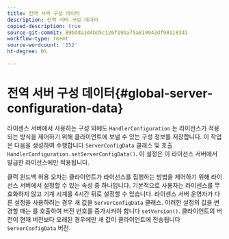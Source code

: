```yaml
---
title: 전역 서버 구성 데이터
description: 전역 서버 구성 데이터
copied-description: true
source-git-commit: 89bdda1d4bd5c126f19ba75a819942df901183d1
workflow-type: tm+mt
source-wordcount: '152'
ht-degree: 0%

---
```



# 전역 서버 구성 데이터{#global-server-configuration-data}

라이센스 서버에서 사용하는 구성 외에도 `HandlerConfiguration` 는 라이선스가 적용되는 방식을 제어하기 위해 클라이언트에 보낼 수 있는 구성 정보를 저장합니다. 이 작업은 다음을 생성하여 수행합니다 `ServerConfigData` 클래스 및 호출 `HandlerConfiguration.setServerConfigData()`. 이 설정은 이 라이선스 서버에서 발급한 라이선스에만 적용됩니다.

클럭 윈드백 허용 오차는 클라이언트가 라이선스를 집행하는 방법을 제어하기 위해 라이선스 서버에서 설정할 수 있는 속성 중 하나입니다. 기본적으로 사용자는 라이센스를 무효화하지 않고 기계 시계를 4시간 뒤로 설정할 수 있습니다. 라이센스 서버 운영자가 다른 설정을 사용하려는 경우 새 값을 `ServerConfigData` 클래스. 이러한 설정의 값을 변경할 때는 를 호출하여 버전 번호를 증가시켜야 합니다 `setVersion()`. 클라이언트의 버전이 현재 버전보다 오래된 경우에만 새 값이 클라이언트에 전송됩니다 `ServerConfigData` 버전.
